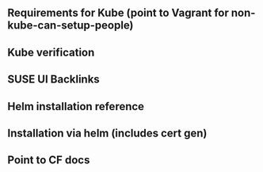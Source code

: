 ## Requirements for Kube (point to Vagrant for non-kube-can-setup-people)
## Kube verification
## SUSE UI Backlinks
## Helm installation reference
## Installation via helm (includes cert gen)
## Point to CF docs
